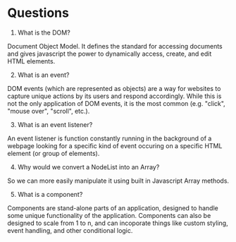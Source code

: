 # Questions

1. What is the DOM?

Document Object Model. It defines the standard for accessing documents and gives javascript the power to dynamically access, create, and edit HTML elements.

2. What is an event?

DOM events (which are represented as objects) are a way for websites to capture unique actions by its users and respond accordingly. While this is not the only application of DOM events, it is the most common (e.g. "click", "mouse over", "scroll", etc.).

3. What is an event listener?

An event listener is function constantly running in the background of a webpage looking for a specific kind of event occuring on a specific HTML element (or group of elements).

4. Why would we convert a NodeList into an Array?

So we can more easily manipulate it using built in Javascript Array methods.

5. What is a component? 

Components are stand-alone parts of an application, designed to handle some unique functionality of the application. Components can also be designed to scale from 1 to n, and can incoporate things like custom styling, event handling, and other conditional logic.
